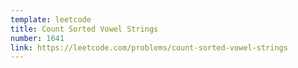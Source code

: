```yaml
---
template: leetcode
title: Count Sorted Vowel Strings
number: 1641
link: https://leetcode.com/problems/count-sorted-vowel-strings
---
```

